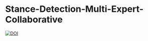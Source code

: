 # Stance-Detection-Multi-Expert-Collaborative
 
[![DOI](https://zenodo.org/badge/829833069.svg)](https://zenodo.org/doi/10.5281/zenodo.12785864)
